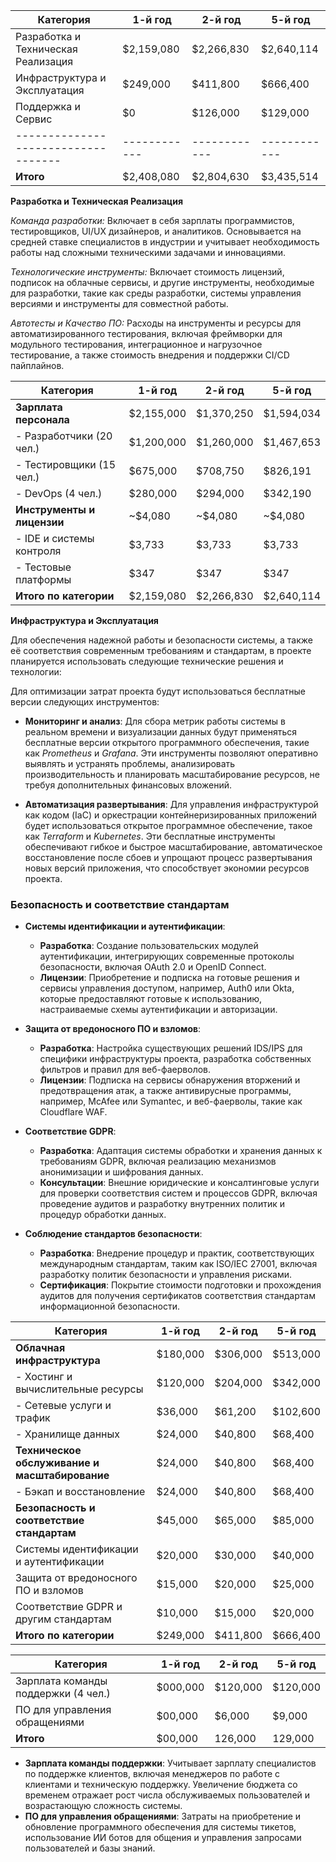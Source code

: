 | Категория                          | 1-й год    | 2-й год    | 5-й год    |
|-----------------------------------|------------|------------|------------|
| Разработка и Техническая Реализация | $2,159,080 | $2,266,830 | $2,640,114 |
| Инфраструктура и Эксплуатация       | $249,000  | $411,800   | $666,400 |
| Поддержка и Сервис                  | $0         | $126,000   | $129,000   |
|-----------------------------------|------------|------------|------------|
| **Итого**                          | $2,408,080 | $2,804,630 | $3,435,514 |




**Разработка и Техническая Реализация**

*Команда разработки:* Включает в себя зарплаты программистов, тестировщиков, UI/UX дизайнеров, и аналитиков. Основывается на средней ставке специалистов в индустрии и учитывает необходимость работы над сложными техническими задачами и инновациями.

*Технологические инструменты:* Включает стоимость лицензий, подписок на облачные сервисы, и другие инструменты, необходимые для разработки, такие как среды разработки, системы управления версиями и инструменты для совместной работы.

*Автотесты и Качество ПО:* Расходы на инструменты и ресурсы для автоматизированного тестирования, включая фреймворки для модульного тестирования, интеграционное и нагрузочное тестирование, а также стоимость внедрения и поддержки CI/CD пайплайнов.


| Категория                          | 1-й год    | 2-й год    | 5-й год    |
|------------------------------------|------------|------------|------------|
| **Зарплата персонала**             | $2,155,000 | $1,370,250 | $1,594,034 |
| - Разработчики (20 чел.)           | $1,200,000 | $1,260,000 | $1,467,653 |
| - Тестировщики (15 чел.)           | $675,000   | $708,750   | $826,191   |
| - DevOps (4 чел.)                  | $280,000   | $294,000   | $342,190   |
| **Инструменты и лицензии**         | ~$4,080    | ~$4,080    | ~$4,080    |
| - IDE и системы контроля           | $3,733     | $3,733     | $3,733     |
| - Тестовые платформы               | $347       | $347       | $347       |
| **Итого по категории**             | $2,159,080 | $2,266,830 | $2,640,114 |



**Инфраструктура и Эксплуатация**

Для обеспечения надежной работы и безопасности системы, а также её соответствия современным требованиям и стандартам, в проекте планируется использовать следующие технические решения и технологии:

Для оптимизации затрат проекта будут использоваться бесплатные версии следующих инструментов:

- **Мониторинг и анализ**: Для сбора метрик работы системы в реальном времени и визуализации данных будут применяться бесплатные версии открытого программного обеспечения, такие как *Prometheus* и *Grafana*. Эти инструменты позволяют оперативно выявлять и устранять проблемы, анализировать производительность и планировать масштабирование ресурсов, не требуя дополнительных финансовых вложений.

- **Автоматизация развертывания**: Для управления инфраструктурой как кодом (IaC) и оркестрации контейнеризированных приложений будет использоваться открытое программное обеспечение, такое как *Terraform* и *Kubernetes*. Эти бесплатные инструменты обеспечивают гибкое и быстрое масштабирование, автоматическое восстановление после сбоев и упрощают процесс развертывания новых версий приложения, что способствует экономии ресурсов проекта.

### Безопасность и соответствие стандартам
- **Системы идентификации и аутентификации**:
  - **Разработка**: Создание пользовательских модулей аутентификации, интегрирующих современные протоколы безопасности, включая OAuth 2.0 и OpenID Connect.
  - **Лицензии**: Приобретение и подписка на готовые решения и сервисы управления доступом, например, Auth0 или Okta, которые предоставляют готовые к использованию, настраиваемые схемы аутентификации и авторизации.

- **Защита от вредоносного ПО и взломов**:
  - **Разработка**: Настройка существующих решений IDS/IPS для специфики инфраструктуры проекта, разработка собственных фильтров и правил для веб-фаерволов.
  - **Лицензии**: Подписка на сервисы обнаружения вторжений и предотвращения атак, а также антивирусные программы, например, McAfee или Symantec, и веб-фаерволы, такие как Cloudflare WAF.

- **Соответствие GDPR**:
  - **Разработка**: Адаптация системы обработки и хранения данных к требованиям GDPR, включая реализацию механизмов анонимизации и шифрования данных.
  - **Консультации**: Внешние юридические и консалтинговые услуги для проверки соответствия систем и процессов GDPR, включая проведение аудитов и разработку внутренних политик и процедур обработки данных.

- **Соблюдение стандартов безопасности**:
  - **Разработка**: Внедрение процедур и практик, соответствующих международным стандартам, таким как ISO/IEC 27001, включая разработку политик безопасности и управления рисками.
  - **Сертификация**: Покрытие стоимости подготовки и прохождения аудитов для получения сертификатов соответствия стандартам информационной безопасности.


| Категория                             | 1-й год   | 2-й год   | 5-й год   |
|---------------------------------------|-----------|-----------|-----------|
| **Облачная инфраструктура**           | $180,000  | $306,000  | $513,000  |
| - Хостинг и вычислительные ресурсы    | $120,000  | $204,000  | $342,000  |
| - Сетевые услуги и трафик             | $36,000   | $61,200   | $102,600  |
| - Хранилище данных                    | $24,000   | $40,800   | $68,400   |
| **Техническое обслуживание и масштабирование** | $24,000  | $40,800  | $68,400 |
| - Бэкап и восстановление              | $24,000   | $40,800   | $68,400   |
| **Безопасность и соответствие стандартам** | $45,000 | $65,000  | $85,000   |
| Системы идентификации и аутентификации     | $20,000 | $30,000  | $40,000   |
| Защита от вредоносного ПО и взломов        | $15,000 | $20,000  | $25,000   |
| Соответствие GDPR и другим стандартам      | $10,000 | $15,000  | $20,000   |
| **Итого по категории**                     | $249,000| $411,800 | $666,400  |



| Категория                             | 1-й год  | 2-й год  | 5-й год  |
|---------------------------------------|----------|----------|----------|
| Зарплата команды поддержки (4 чел.)  | $000,000 | $120,000 | $120,000 |
| ПО для управления обращениями         | $00,000  | $6,000  | $9,000    |
| **Итого**                             | $00,000  | 126,000 | 129,000   |


- **Зарплата команды поддержки**: Учитывает зарплату специалистов по поддержке клиентов, включая менеджеров по работе с клиентами и техническую поддержку. Увеличение бюджета со временем отражает рост числа обслуживаемых пользователей и возрастающую сложность системы.
- **ПО для управления обращениями**: Затраты на приобретение и обновление программного обеспечения для системы тикетов, использование ИИ ботов для общения и управления запросами пользователей и базы знаний.